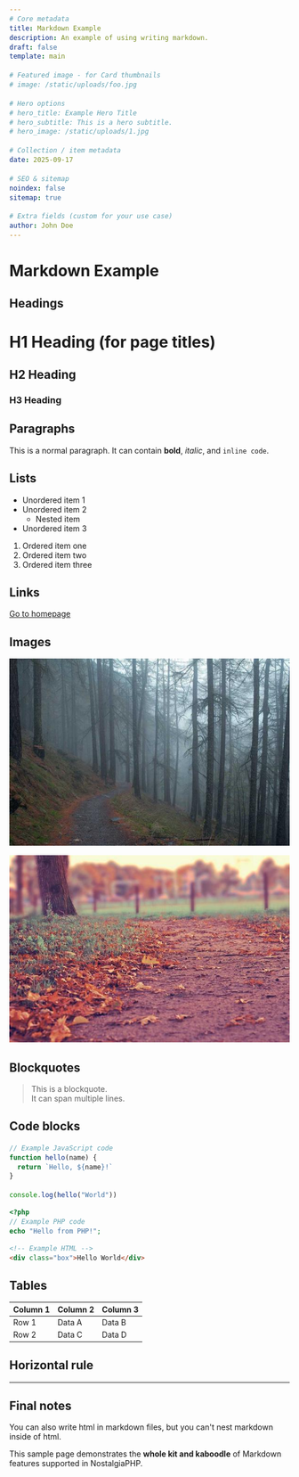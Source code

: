```yaml
---
# Core metadata
title: Markdown Example
description: An example of using writing markdown.
draft: false
template: main

# Featured image - for Card thumbnails
# image: /static/uploads/foo.jpg

# Hero options
# hero_title: Example Hero Title
# hero_subtitle: This is a hero subtitle.
# hero_image: /static/uploads/1.jpg

# Collection / item metadata
date: 2025-09-17

# SEO & sitemap
noindex: false
sitemap: true

# Extra fields (custom for your use case)
author: John Doe
---
```


# Markdown Example

## Headings

# H1 Heading (for page titles)
## H2 Heading
### H3 Heading

## Paragraphs

This is a normal paragraph. It can contain **bold**, *italic*, and `inline code`.

## Lists

- Unordered item 1
- Unordered item 2
  - Nested item
- Unordered item 3

1. Ordered item one
2. Ordered item two
3. Ordered item three

## Links

[Go to homepage](/)

## Images

![Alt text for image](/static/uploads/foo.jpg)

![Another image](/static/uploads/2.jpg)

## Blockquotes

> This is a blockquote.  
> It can span multiple lines.

## Code blocks

```js
// Example JavaScript code
function hello(name) {
  return `Hello, ${name}!`
}

console.log(hello("World"))
```

```php
<?php
// Example PHP code
echo "Hello from PHP!";
```

```html
<!-- Example HTML -->
<div class="box">Hello World</div>
```

## Tables

| Column 1 | Column 2 | Column 3 |
|----------|----------|----------|
| Row 1    | Data A   | Data B   |
| Row 2    | Data C   | Data D   |

## Horizontal rule

---

## Final notes

You can also write html in markdown files, but you can't nest markdown inside of html.

This sample page demonstrates the **whole kit and kaboodle** of Markdown features supported in NostalgiaPHP.